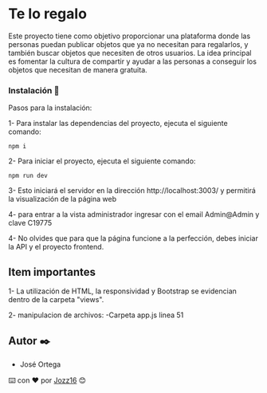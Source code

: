 # Te lo regalo

Este proyecto tiene como objetivo proporcionar una plataforma donde las personas puedan publicar objetos que ya no necesitan para regalarlos, y también buscar objetos que necesiten de otros usuarios. La idea principal es fomentar la cultura de compartir y ayudar a las personas a conseguir los objetos que necesitan de manera gratuita.

### Instalación 🔧

Pasos para la instalación:

1- Para instalar las dependencias del proyecto, ejecuta el siguiente comando:

`npm i`

2- Para iniciar el proyecto, ejecuta el siguiente comando:

`npm run dev`

3-  Esto iniciará el servidor en la dirección http://localhost:3003/ y permitirá la visualización de la página web

4- para entrar a la vista administrador ingresar con el email Admin@Admin y clave C19775

4- No olvides que para que la página funcione a la perfección, debes iniciar la API y el proyecto frontend.

## Item importantes 

1- La utilización de HTML, la responsividad y Bootstrap se evidencian dentro de la carpeta "views".

2- manipulacion de archivos: 
    -Carpeta app.js linea 51


## Autor ✒️

- José Ortega

⌨️ con ❤️ por [Jozz16](https://github.com/Jozz16) 😊



